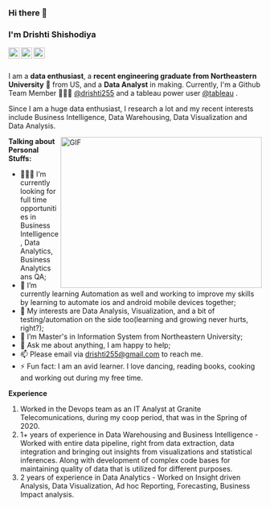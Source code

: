 ### Hi there 👋
### I'm **Drishti Shishodiya**
 
 
<a href="https://www.linkedin.com/in/drishtishishodiya/">
  <img align="left" alt="Drishti's LinkdeIn" width="22px" src="https://cdn.jsdelivr.net/npm/simple-icons@v3/icons/linkedin.svg" />
<a href="https://public.tableau.com/profile/drishti8812#!/">
  <img align="left" alt="tableau" width="22px" src="https://www.biztory.com/hubfs/4_tableau-512.png" />
</a>
<a href="https://www.instagram.com/drishti_shishodiya/">
  <img align="left" alt="Drishti's Instagram" width="22px" src="https://cdn.jsdelivr.net/npm/simple-icons@v3/icons/instagram.svg" />
</a>
 
 
<br />
<br />
 
I am a **data enthusiast**, a **recent engineering graduate from Northeastern University** 🚀 from US, and a **Data Analyst** in making. Currently, I'm a Github Team Member 👩🏻‍💻 [@drishti255](https://github.com/drishti255) and a tableau power user [@tableau](https://public.tableau.com/profile/drishti8812#!/) . 
 
Since I am a huge data enthusiast, I research a lot and my recent interests include Business Intelligence, Data Warehousing, Data Visualization and Data Analysis.
 
  <img align="right" height="300" width="400" alt="GIF" src="https://cdn.dribbble.com/users/2238041/screenshots/4763918/working.gif" />
 
**Talking about Personal Stuffs:**
- 👩🏻‍💻 I’m currently looking for full time opportunities in Business Intelligence, Data Analytics, Business Analytics ans QA;
- 🌱 I’m currently learning Automation as well and working to improve my skills by learning to automate ios and android mobile  devices together; 
- 🤔 My interests are Data Analysis, Visualization, and a bit of testing/automation on the side too(learning and growing never hurts, right?);
- 💼 I’m Master's in Information System from Northeastern University;
- 💬 Ask me about anything, I am happy to help;
- 📫 Please email via drishti255@gmail.com to reach me.
- ⚡ Fun fact: I am an avid learner. I love dancing, reading books, cooking and working out during my free time.
 
**Experience**
1) Worked in the Devops team as an IT Analyst at Granite Telecomunications, during my coop period, that was in the Spring of 2020.
2) 1+ years of experience in Data Warehousing and Business Intelligence - Worked with entire data pipeline, right from data extraction, data integration and bringing out insights from visualizations and statistical inferences. Along with development of complex code bases for maintaining quality of data that is utilized for different purposes.
3) 2 years of experience in Data Analytics - Worked on Insight driven Analysis, Data Visualization, Ad hoc Reporting, Forecasting, Business Impact analysis.
 
<!---
drishti255/drishti255 is a ✨ special ✨ repository because its `README.md` (this file) appears on your GitHub profile.
You can click the Preview link to take a look at your changes.
--->
 
 


